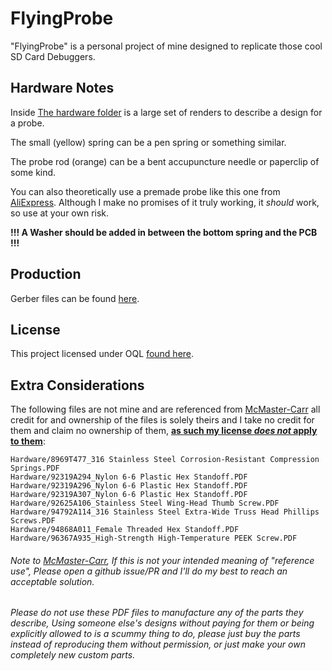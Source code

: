 # FlyingProbe

"FlyingProbe" is a personal project of mine designed to replicate those cool SD Card Debuggers.

## Hardware Notes

Inside [The hardware folder](<https://github.com/NanashiTheNameless/FlyingProbe/Hardware>) is a large set of renders to describe a design for a probe.

The small (yellow) spring can be a pen spring or something similar.

The probe rod (orange) can be a bent accupuncture needle or paperclip of some kind.

You can also theoretically use a premade probe like this one from [AliExpress](<https://www.aliexpress.com/item/3256803993646501.html>).
Although I make no promises of it truly working, it _should_ work, so use at your own risk.

**!!! A Washer should be added in between the bottom spring and the PCB !!!**

## Production

Gerber files can be found [here](<https://github.com/NanashiTheNameless/FlyingProbe/blob/main/production/FlyingProbe.zip>).

## License

This project licensed under OQL [found here](<https://github.com/NanashiTheNameless/FlyingProbe/blob/main/license.md>).

## Extra Considerations

The following files are not mine and are referenced from [McMaster-Carr](<https://www.mcmaster.com>) all credit for and ownership of the files is solely theirs and I take no credit for them and claim no ownership of them, <ins>**as such my license _does not_ apply to them**</ins>:

```text
Hardware/8969T477_316 Stainless Steel Corrosion-Resistant Compression Springs.PDF
Hardware/92319A294_Nylon 6-6 Plastic Hex Standoff.PDF
Hardware/92319A296_Nylon 6-6 Plastic Hex Standoff.PDF
Hardware/92319A307_Nylon 6-6 Plastic Hex Standoff.PDF
Hardware/92625A106_Stainless Steel Wing-Head Thumb Screw.PDF
Hardware/94792A114_316 Stainless Steel Extra-Wide Truss Head Phillips Screws.PDF
Hardware/94868A011_Female Threaded Hex Standoff.PDF
Hardware/96367A935_High-Strength High-Temperature PEEK Screw.PDF
```

###### Note to [McMaster-Carr](<https://www.mcmaster.com>), If this is not your intended meaning of "reference use", Please open a github issue/PR and I'll do my best to reach an acceptable solution.

###### Please do not use these PDF files to manufacture any of the parts they describe, Using someone else's designs without paying for them or being explicitly allowed to is a scummy thing to do, please just buy the parts instead of reproducing them without permission, or just make your own completely new custom parts.
